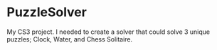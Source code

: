 PuzzleSolver
============

My CS3 project.  I needed to create a solver that could solve 3 unique puzzles; Clock, Water, and Chess Solitaire.
